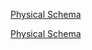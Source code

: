 [Physical Schema](https://drive.google.com/file/d/1FOG5fPdjhGDy1PCbTYRVFIoQb1TN-BOg/view?usp=sharing)

<a href="https://drive.google.com/file/d/1FOG5fPdjhGDy1PCbTYRVFIoQb1TN-BOg/view?usp=sharing" target="_blank">Physical Schema</a>

